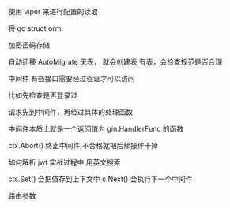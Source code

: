使用 viper 来进行配置的读取

将 go struct orm 

加密密码存储


自动迁移 AutoMigrate 
无表， 就会创建表
有表，会检查规范是否合理


中间件
有些接口需要经过验证才可以访问

比如先检查是否登录过

请求先到中间件，再经过具体的处理函数

中间件本质上就是一个返回值为 gin.HandlerFunc 的函数

ctx.Abort() 终止中间件,不合格就把后续操作干掉


如何解析 jwt
实战过程中 用英文搜索

cts.Set() 会把值存到上下文中
c.Next() 会执行下一个中间件


路由参数
